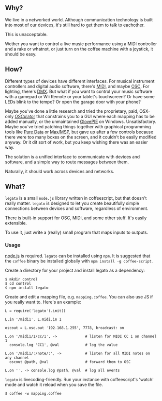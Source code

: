 Why?
----

We live in a networked world. Although communication technology is built into most of our devices, it's still hard to get them to talk to eachother.

This is unacceptable.

Wether you want to control a live music performance using a MIDI controller and a rake or whatnot, or just turn on the coffee machine with a joystick, it should be easy.

How?
----

Different types of devices have different interfaces. For musical instrument controllers and digital audio software, there's [MIDI](http://en.wikipedia.org/wiki/Midi), and maybe [OSC](http://en.wikipedia.org/wiki/Open_Sound_Control). For lighting, there's [DMX](http://en.wikipedia.org/wiki/DMX512). But what if you want to control your music software with a gamepad or Wii Remote or your tablet's touchscreen? Or have some LEDs blink to the tempo? Or open the garage door with your phone?

Maybe you've done a little research and tried the proprietary, paid, OSX-only [OSCulator](http://www.osculator.net/) that constrains you to a GUI where each mapping has to be added manually, or the unmaintained [GlovePIE](http://glovepie.org/glovepie.php) on Windows. Unsatisfactory. Maybe you've tried patching things together with graphical programming tools like [Pure Data](http://puredata.info/) or [Max/MSP](http://cycling74.com/products/max/), but gave up after a few controls because there were too many boxes on the screen, and it couldn't be easily modified anyway. Or it dit sort of work, but you keep wishing there was an easier way.

The solution is a unified interface to communicate with devices and software, and a simple way to route messages between them.

Naturally, it should work across devices and networks.


What?
-----

`legato` is a small `node.js` library written in coffeescript, but that doesn't really matter. `legato` is designed to let you create beautifully simple connections between devices and software, regardless of environment.

There is built-in support for OSC, MIDI, and some other stuff. It's easily extensible.

To use it, just write a (really) small program that maps inputs to outputs.


### Usage

[node.js](http://nodejs.org/) is required. `legato` can be installed using `npm`. It is suggested that the `coffee` binary be installed globally with `npm install -g coffee-script`.

Create a directory for your project and install legato as a dependency:

    $ mkdir control
    $ cd control
    $ npm install legato

Create and edit a mapping file, e.g. `mapping.coffee`. You can also use JS if you really want to.
Here's an example:

    L = require('legato').init()

    L.in '/midi1', L.midi.in 1  

    oscout = L.osc.out '192.168.1.255', 7778, broadcast: on 

    L.on '/midi1/1/cc/1', ->             # listen for MIDI CC 1 on channel 1
      console.log 'CC1', @val            # log the value

    L.on '/midi1/:/note/:', ->           # listen for all MIDI notes on any channel
      oscout @path, @val                 # forward them to OSC

    L.on '', -> console.log @path, @val  # log all events

`legato` is livecoding-friendly. Run your instance with coffeescript's 'watch' mode and watch it reload when you save the file.

    $ coffee -w mapping.coffee
